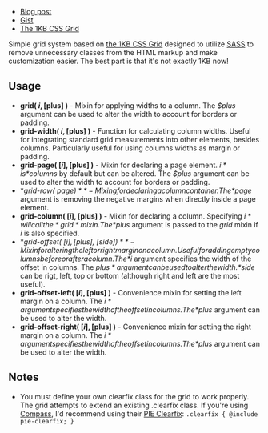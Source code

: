 - [Blog post](http://heygrady.com/blog/2011/02/17/using-sass-with-the-1kb-grid-system/)
- [Gist](https://gist.github.com/702760)
- [The 1KB CSS Grid](http://1kbgrid.com/)

Simple grid system based on [the 1KB CSS Grid](http://1kbgrid.com/) designed to utilize [SASS](http://sass-lang.com/) to remove unnecessary classes from the HTML markup and make customization easier. The best part is that it's not exactly 1KB now!

## Usage
- **grid( $i, [$plus] )** - Mixin for applying widths to a column. The *$plus* argument can be used to alter the width to account for borders or padding.
- **grid-width( $i, [$plus] )** - Function for calculating column widths. Useful for integrating standard grid measurements into other elements, besides columns. Particularly useful for using columns widths as margin or padding.
- **grid-page( [$i], [$plus] )** - Mixin for declaring a page element. *$i* is *$columns* by default but can be altered. The *$plus* argument can be used to alter the width to account for borders or padding.
- **grid-row( $page )** - Mixing for declaring a column container. The *$page* argument is removing the negative margins when directly inside a page element.
- **grid-column( [$i], [$plus] )** - Mixin for declaring a column. Specifying *$i* will call the *grid* mixin. The *$plus* argument is passed to the *grid* mixin if *i* is also specified.
- **grid-offset( [$i], [$plus], [$side] )** - Mixin for altering the left or right margin on a column. Useful for adding empty columns before or after a column. The *$i* argument specifies the width of the offset in columns. The *$plus* argument can be used to alter the width. *$side* can be rigt, left, top or bottom (although right and left are the most useful).
- **grid-offset-left( [$i], [$plus] )** - Convenience mixin for setting the left margin on a column. The *$i* argument specifies the width of the offset in columns. The *$plus* argument can be used to alter the width.
- **grid-offset-right( [$i], [$plus] )** - Convenience mixin for setting the right margin on a column. The *$i* argument specifies the width of the offset in columns. The *$plus* argument can be used to alter the width.

## Notes
- You must define your own clearfix class for the grid to work properly. The grid attempts to extend an existing .clearfix class. If you're using [Compass](http://compass-style.org), I'd recommend using their [PIE Clearfix](http://compass-style.org/reference/compass/utilities/general/clearfix/#mixin-pie-clearfix): `.clearfix { @include pie-clearfix; }`
